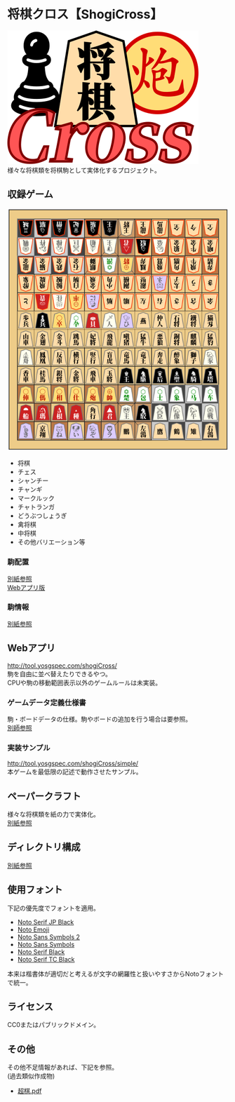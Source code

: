 # 将棋クロス【ShogiCross】
![](img/logo.min.svg)  
様々な将棋類を将棋駒として実体化するプロジェクト。

## 収録ゲーム
![](img/all.png)  
* 将棋
* チェス
* シャンチー
* チャンギ
* マークルック
* チャトランガ
* どうぶつしょうぎ
* 禽将棋
* 中将棋
* その他バリエーション等

### 駒配置
[別紙参照](doc/positions/README.md)  
[Webアプリ版](http://tool.yosgspec.com/shogiCross/playBoard.html)

### 駒情報
[別紙参照](doc/pieces/README.md)

## Webアプリ
http://tool.yosgspec.com/shogiCross/  
駒を自由に並べ替えたりできるやつ。  
CPUや駒の移動範囲表示以外のゲームルールは未実装。

### ゲームデータ定義仕様書
駒・ボードデータの仕様。駒やボードの追加を行う場合は要参照。  
[別師参照](doc/json/README.md)

### 実装サンプル
http://tool.yosgspec.com/shogiCross/simple/  
本ゲームを最低限の記述で動作させたサンプル。

## ペーパークラフト
様々な将棋類を紙の力で実体化。  
[別紙参照](paper/README.md)

## ディレクトリ構成
[別紙参照](doc/root/README.md)

## 使用フォント
下記の優先度でフォントを適用。
* [Noto Serif JP Black](https://fonts.google.com/noto/specimen/Noto+Serif+JP)
* [Noto Emoji](https://fonts.google.com/noto/specimen/Noto+Emoji?noto.query=emoji)
* [Noto Sans Symbols 2](https://fonts.google.com/noto/specimen/Noto+Sans+Symbols+2?noto.query=Symbols)
* [Noto Sans Symbols](https://fonts.google.com/noto/specimen/Noto+Sans+Symbols?noto.query=Symbols)
* [Noto Serif Black](https://fonts.google.com/noto/specimen/Noto+Serif?noto.query=serif)
* [Noto Serif TC Black](https://fonts.google.com/noto/specimen/Noto+Serif+TC?noto.query=serif+tc)

本来は楷書体が適切だと考えるが文字の網羅性と扱いやすさからNotoフォントで統一。

## ライセンス
CC0またはパブリックドメイン。

## その他
その他不足情報があれば、下記を参照。  
(過去類似作成物)
* [超棋.pdf](doc/超棋.pdf)